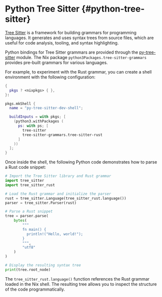 # Python Tree Sitter {#python-tree-sitter}

[Tree Sitter](https://tree-sitter.github.io/tree-sitter/) is a framework for building grammars for programming languages. It generates and uses syntax trees from source files, which are useful for code analysis, tooling, and syntax highlighting.

Python bindings for Tree Sitter grammars are provided through the [py-tree-sitter](https://github.com/tree-sitter/py-tree-sitter) module. The Nix package `python3Packages.tree-sitter-grammars` provides pre-built grammars for various languages.

For example, to experiment with the Rust grammar, you can create a shell environment with the following configuration:

```nix
{
  pkgs ? <nixpkgs> { },
}:

pkgs.mkShell {
  name = "py-tree-sitter-dev-shell";

  buildInputs = with pkgs; [
    (python3.withPackages (
      ps: with ps; [
        tree-sitter
        tree-sitter-grammars.tree-sitter-rust
      ]
    ))
  ];
}
```

Once inside the shell, the following Python code demonstrates how to parse a Rust code snippet:

```python
# Import the Tree Sitter library and Rust grammar
import tree_sitter
import tree_sitter_rust

# Load the Rust grammar and initialize the parser
rust = tree_sitter.Language(tree_sitter_rust.language())
parser = tree_sitter.Parser(rust)

# Parse a Rust snippet
tree = parser.parse(
    bytes(
        """
        fn main() {
          println!("Hello, world!");
        }
        """,
        "utf8"
    )
)

# Display the resulting syntax tree
print(tree.root_node)
```

The `tree_sitter_rust.language()` function references the Rust grammar loaded in the Nix shell. The resulting tree allows you to inspect the structure of the code programmatically.

